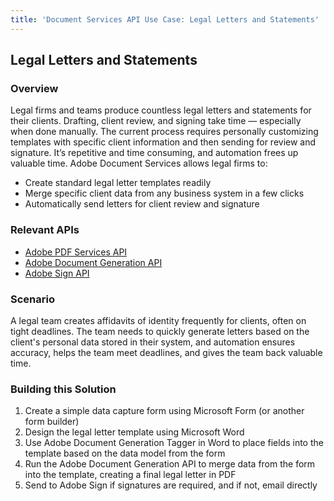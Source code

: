 ```yaml
---
title: 'Document Services API Use Case: Legal Letters and Statements'
---
```


## Legal Letters and Statements

### Overview

Legal firms and teams produce countless legal letters and statements for their clients. Drafting, client review, and signing take time — especially when done manually. The current process requires personally customizing templates with specific client information and then sending for review and signature. It’s repetitive and time consuming, and automation frees up valuable time. Adobe Document Services allows legal firms to:

* Create standard legal letter templates readily
* Merge specific client data from any business system in a few clicks
* Automatically send letters for client review and signature

### Relevant APIs

* [Adobe PDF Services API](/src/pages/apis/pdf-services.md)
* [Adobe Document Generation API](/src/pages/apis/doc-generation.md)
* [Adobe Sign API](https://www.adobe.io/apis/documentcloud/sign.html)

### Scenario

A legal team creates affidavits of identity frequently for clients, often on tight deadlines. The team needs to quickly generate letters based on the client's personal data stored in their system, and automation ensures accuracy, helps the team meet deadlines, and gives the team back valuable time.

### Building this Solution

1. Create a simple data capture form using Microsoft Form (or another form builder)
2. Design the legal letter template using Microsoft Word
3. Use Adobe Document Generation Tagger in Word to place fields into the template based on the data model from the form
4. Run the Adobe Document Generation API to merge data from the form into the template, creating a final legal letter in PDF
5. Send to Adobe Sign if signatures are required, and if not, email directly
